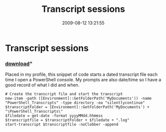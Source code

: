 ﻿---
pid:            1266
parent:         0
children:       
poster:         Marcus Farmer
title:          Transcript sessions
date:           2009-08-12 13:21:55
format:         posh
---

# Transcript sessions

### [download](1266.ps1)"

Placed in my profile, this snippet of code starts a dated transcript file each time I open a PowerShell console.  My prompts are also date/time so I have a good record of what I did and when.

```posh
# Create the transcript file and start the transcript
new-item -path ([Environment]::GetFolderPath('MyDocuments')) -name "PowerShell_Transcripts" -type directory -ea "silentlycontinue"
$transcriptFolder = [Environment]::GetFolderPath('MyDocuments') + "\PowerShell_Transcripts\"
$filedate = get-date -format yyyyMMdd.hhmmss
$transcriptfile = $transcriptFolder + $filedate + ".log"
start-transcript $transcriptfile -noClobber -append
```
